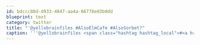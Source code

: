 ```yaml
---
id: bdccc88d-d933-4847-aa4a-06778e03b0dd
blueprint: text
category: twitter
title: "'@yellobrainfiles #AlsoElmCafe #AlsoSorbet?"
caption: '''@yellobrainfiles <span class="hashtag hashtag_local">#<a href="http://tweettemp.darylchymko.ca/?tag=alsoelmcafe">AlsoElmCafe</a> <span class="hashtag hashtag_local">#<a href="http://tweettemp.darylchymko.ca/?tag=alsosorbet">AlsoSorbet</a>?'
---
```

